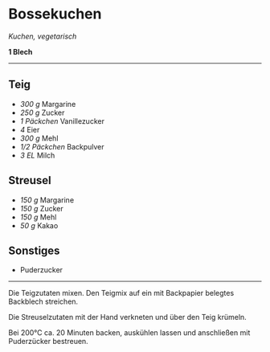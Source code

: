 # Bossekuchen

*Kuchen, vegetarisch*

**1 Blech**

---

## Teig

- *300 g* Margarine
- *250 g* Zucker
- *1 Päckchen* Vanillezucker
- *4* Eier
- *300 g* Mehl
- *1/2 Päckchen* Backpulver
- *3 EL* Milch

## Streusel

- *150 g* Margarine
- *150 g* Zucker
- *150 g* Mehl
- *50 g* Kakao

## Sonstiges

- Puderzucker

---

Die Teigzutaten mixen.
Den Teigmix auf ein mit Backpapier belegtes Backblech streichen.

Die Streuselzutaten mit der Hand verkneten und über den Teig krümeln.

Bei 200°C ca. 20 Minuten backen, auskühlen lassen und anschließen mit Puderzücker bestreuen.

